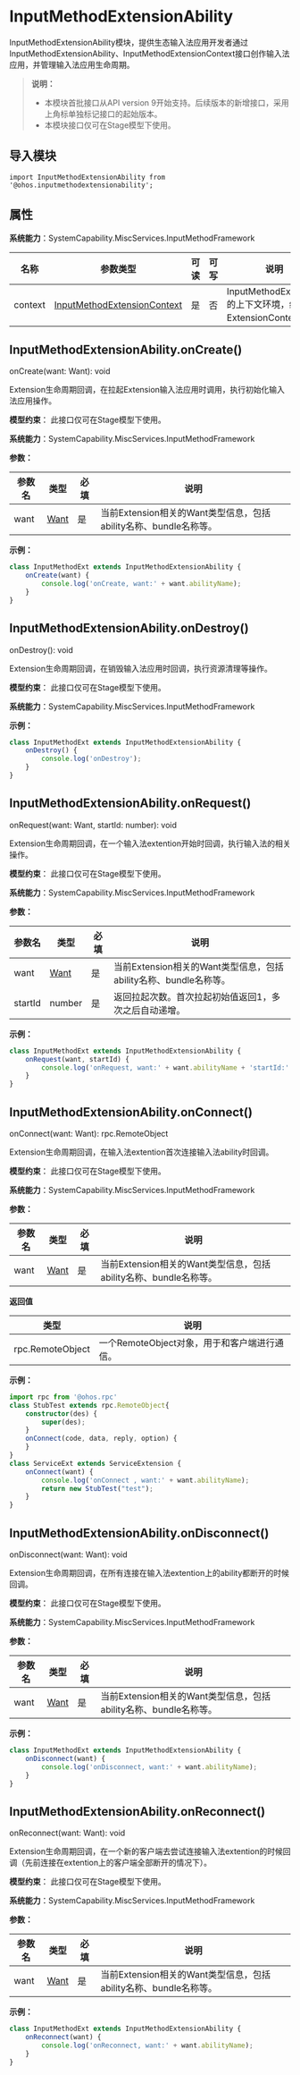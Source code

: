 # InputMethodExtensionAbility

InputMethodExtensionAbility模块，提供生态输入法应用开发者通过InputMethodExtensionAbility、InputMethodExtensionContext接口创作输入法应用，并管理输入法应用生命周期。

> **说明：**
> 
> - 本模块首批接口从API version 9开始支持。后续版本的新增接口，采用上角标单独标记接口的起始版本。
> - 本模块接口仅可在Stage模型下使用。

## 导入模块

```
import InputMethodExtensionAbility from '@ohos.inputmethodextensionability';
```

## 属性

**系统能力**：SystemCapability.MiscServices.InputMethodFramework

| 名称 | 参数类型 | 可读 | 可写 | 说明 |
| -------- | -------- | -------- | -------- | -------- |
| context | [InputMethodExtensionContext](js-apis-inputmethod-extension-context.md) | 是 | 否 | InputMethodExtension的上下文环境，继承自ExtensionContext。 |


## InputMethodExtensionAbility.onCreate()

onCreate(want: Want): void

Extension生命周期回调，在拉起Extension输入法应用时调用，执行初始化输入法应用操作。

**模型约束**： 此接口仅可在Stage模型下使用。

**系统能力**：SystemCapability.MiscServices.InputMethodFramework

**参数：**

  | 参数名 | 类型 | 必填 | 说明 | 
  | -------- | -------- | -------- | -------- |
  | want |  [Want](js-apis-application-Want.md) | 是 | 当前Extension相关的Want类型信息，包括ability名称、bundle名称等。 | 

**示例：**

```ts
class InputMethodExt extends InputMethodExtensionAbility {
    onCreate(want) {
        console.log('onCreate, want:' + want.abilityName);
    }
}
```


## InputMethodExtensionAbility.onDestroy()

onDestroy(): void

Extension生命周期回调，在销毁输入法应用时回调，执行资源清理等操作。

**模型约束**： 此接口仅可在Stage模型下使用。

**系统能力**：SystemCapability.MiscServices.InputMethodFramework

**示例：**

```ts
class InputMethodExt extends InputMethodExtensionAbility {
    onDestroy() {
        console.log('onDestroy');
    }
}
```

## InputMethodExtensionAbility.onRequest()

onRequest(want: Want, startId: number): void

Extension生命周期回调，在一个输入法extention开始时回调，执行输入法的相关操作。

**模型约束**： 此接口仅可在Stage模型下使用。

**系统能力**：SystemCapability.MiscServices.InputMethodFramework

**参数：**

  | 参数名 | 类型 | 必填 | 说明 | 
  | -------- | -------- | -------- | -------- |
  | want |  [Want](js-apis-application-Want.md) | 是 | 当前Extension相关的Want类型信息，包括ability名称、bundle名称等。 | 
  | startId | number | 是 | 返回拉起次数。首次拉起初始值返回1，多次之后自动递增。 |

**示例：**

```ts
class InputMethodExt extends InputMethodExtensionAbility {
    onRequest(want, startId) {
        console.log('onRequest, want:' + want.abilityName + 'startId:' + startId);
    }
}
```

## InputMethodExtensionAbility.onConnect()

onConnect(want: Want): rpc.RemoteObject

Extension生命周期回调，在输入法extention首次连接输入法ability时回调。

**模型约束**： 此接口仅可在Stage模型下使用。

**系统能力**：SystemCapability.MiscServices.InputMethodFramework

**参数：**

  | 参数名 | 类型 | 必填 | 说明 | 
  | -------- | -------- | -------- | -------- |
  | want |  [Want](js-apis-application-Want.md) | 是 | 当前Extension相关的Want类型信息，包括ability名称、bundle名称等。 | 

**返回值**

| 类型                            | 说明                                                         |
| ------------------------------- | ------------------------------------------------------------ |
| rpc.RemoteObject |  一个RemoteObject对象，用于和客户端进行通信。   |

**示例：**

```ts
import rpc from '@ohos.rpc'
class StubTest extends rpc.RemoteObject{
    constructor(des) {
        super(des);
    }
    onConnect(code, data, reply, option) {
    }
}
class ServiceExt extends ServiceExtension {
    onConnect(want) {
        console.log('onConnect , want:' + want.abilityName);
        return new StubTest("test");
    }
}
```

## InputMethodExtensionAbility.onDisconnect()

onDisconnect(want: Want): void

Extension生命周期回调，在所有连接在输入法extention上的ability都断开的时候回调。

**模型约束**： 此接口仅可在Stage模型下使用。

**系统能力**：SystemCapability.MiscServices.InputMethodFramework

**参数：**

  | 参数名 | 类型 | 必填 | 说明 | 
  | -------- | -------- | -------- | -------- |
  | want |  [Want](js-apis-application-Want.md) | 是 | 当前Extension相关的Want类型信息，包括ability名称、bundle名称等。 | 

**示例：**

```ts
class InputMethodExt extends InputMethodExtensionAbility {
    onDisconnect(want) {
        console.log('onDisconnect, want:' + want.abilityName);
    }
}
```

## InputMethodExtensionAbility.onReconnect()

onReconnect(want: Want): void

Extension生命周期回调，在一个新的客户端去尝试连接输入法extention的时候回调（先前连接在extention上的客户端全部断开的情况下）。

**模型约束**： 此接口仅可在Stage模型下使用。

**系统能力**：SystemCapability.MiscServices.InputMethodFramework

**参数：**

  | 参数名 | 类型 | 必填 | 说明 | 
  | -------- | -------- | -------- | -------- |
  | want |  [Want](js-apis-application-Want.md) | 是 | 当前Extension相关的Want类型信息，包括ability名称、bundle名称等。 | 

**示例：**

```ts
class InputMethodExt extends InputMethodExtensionAbility {
    onReconnect(want) {
        console.log('onReconnect, want:' + want.abilityName);
    }
}
```

